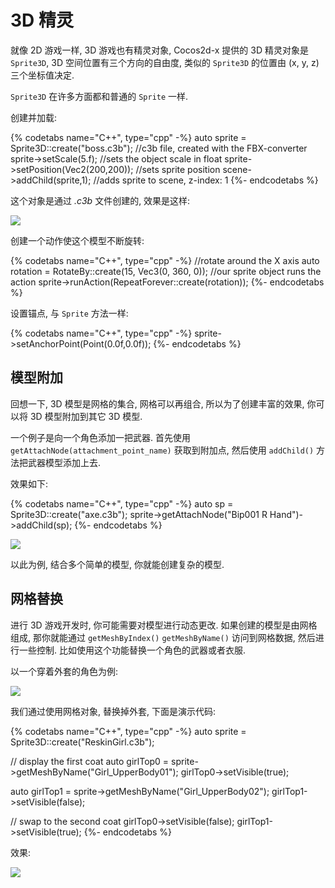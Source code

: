 # 3D 精灵

就像 2D 游戏一样, 3D 游戏也有精灵对象, Cocos2d-x 提供的 3D 精灵对象是 `Sprite3D`, 3D 空间位置有三个方向的自由度, 类似的 `Sprite3D` 的位置由 (x, y, z) 三个坐标值决定.

`Sprite3D` 在许多方面都和普通的 `Sprite` 一样.

创建并加载:

{% codetabs name="C++", type="cpp" -%}
auto sprite = Sprite3D::create("boss.c3b"); //c3b file, created with the FBX-converter
sprite->setScale(5.f); //sets the object scale in float
sprite->setPosition(Vec2(200,200)); //sets sprite position
scene->addChild(sprite,1); //adds sprite to scene, z-index: 1
{%- endcodetabs %}

这个对象是通过 _.c3b_ 文件创建的, 效果是这样:

![](../../en/3d/3d-img/9_1.png)

创建一个动作使这个模型不断旋转:

{% codetabs name="C++", type="cpp" -%}
//rotate around the X axis
auto rotation = RotateBy::create(15, Vec3(0, 360, 0));
//our sprite object runs the action
sprite->runAction(RepeatForever::create(rotation));
{%- endcodetabs %}

设置锚点, 与 `Sprite` 方法一样:

{% codetabs name="C++", type="cpp" -%}
sprite->setAnchorPoint(Point(0.0f,0.0f));
{%- endcodetabs %}

## 模型附加

回想一下, 3D 模型是网格的集合, 网格可以再组合, 所以为了创建丰富的效果, 你可以将 3D 模型附加到其它 3D 模型.

一个例子是向一个角色添加一把武器. 首先使用 `getAttachNode(attachment_point_name)` 获取到附加点, 然后使用 `addChild()` 方法把武器模型添加上去.

效果如下:

{% codetabs name="C++", type="cpp" -%}
auto sp = Sprite3D::create("axe.c3b");
sprite->getAttachNode("Bip001 R Hand")->addChild(sp);
{%- endcodetabs %}

![](../../en/3d/3d-img/9_3.png)

以此为例, 结合多个简单的模型, 你就能创建复杂的模型.

## 网格替换

进行 3D 游戏开发时, 你可能需要对模型进行动态更改. 如果创建的模型是由网格组成, 那你就能通过 `getMeshByIndex()` `getMeshByName()` 访问到网格数据, 然后进行一些控制. 比如使用这个功能替换一个角色的武器或者衣服.

以一个穿着外套的角色为例:

![](../../en/3d/3d-img/9_4.png)

我们通过使用网格对象, 替换掉外套, 下面是演示代码:

{% codetabs name="C++", type="cpp" -%}
auto sprite = Sprite3D::create("ReskinGirl.c3b");

// display the first coat
auto girlTop0 = sprite->getMeshByName("Girl_UpperBody01");
girlTop0->setVisible(true);

auto girlTop1 = sprite->getMeshByName("Girl_UpperBody02");
girlTop1->setVisible(false);

// swap to the second coat
girlTop0->setVisible(false);
girlTop1->setVisible(true);
{%- endcodetabs %}

效果:

![](../../en/3d/3d-img/9_4_0.png)
